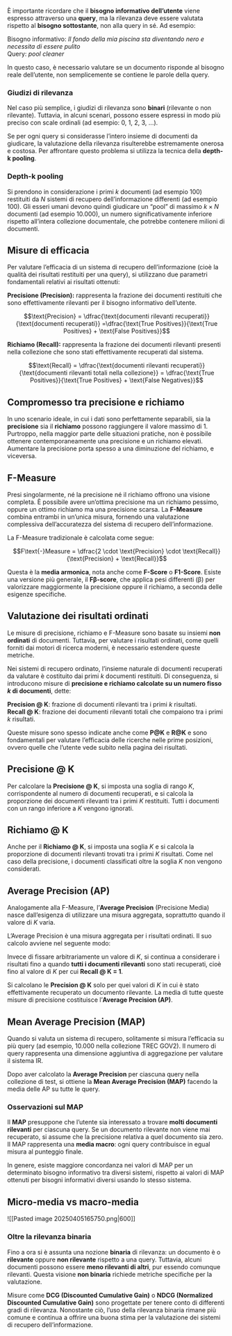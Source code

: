 
È importante ricordare che il **bisogno informativo dell’utente** viene espresso attraverso una **query**, ma la rilevanza deve essere valutata rispetto al **bisogno sottostante**, non alla query in sé. Ad esempio:

Bisogno informativo: _Il fondo della mia piscina sta diventando nero e necessita di essere pulito_  
Query: _pool cleaner_

In questo caso, è necessario valutare se un documento risponde al bisogno reale dell’utente, non semplicemente se contiene le parole della query.

### Giudizi di rilevanza

Nel caso più semplice, i giudizi di rilevanza sono **binari** (rilevante o non rilevante). Tuttavia, in alcuni scenari, possono essere espressi in modo più preciso con scale ordinali (ad esempio: 0, 1, 2, 3, ...).

Se per ogni query si considerasse l’intero insieme di documenti da giudicare, la valutazione della rilevanza risulterebbe estremamente onerosa e costosa. Per affrontare questo problema si utilizza la tecnica della **depth-k pooling**.

### Depth-k pooling

Si prendono in considerazione i primi $k$ documenti (ad esempio 100) restituiti da $N$ sistemi di recupero dell’informazione differenti (ad esempio 100). Gli esseri umani devono quindi giudicare un “pool” di massimo $k \times N$ documenti (ad esempio 10.000), un numero significativamente inferiore rispetto all’intera collezione documentale, che potrebbe contenere milioni di documenti.

## Misure di efficacia

Per valutare l’efficacia di un sistema di recupero dell’informazione (cioè la qualità dei risultati restituiti per una query), si utilizzano due parametri fondamentali relativi ai risultati ottenuti:

**Precisione (Precision):** rappresenta la frazione dei documenti restituiti che sono effettivamente rilevanti per il bisogno informativo dell’utente.


$$\text{Precision} = \dfrac{\text{documenti rilevanti recuperati}}{\text{documenti recuperati}} =\dfrac{\text{True Positives}}{\text{True Positives} + \text{False Positives}}$$

**Richiamo (Recall):** rappresenta la frazione dei documenti rilevanti presenti nella collezione che sono stati effettivamente recuperati dal sistema.  

$$\text{Recall} = \dfrac{\text{documenti rilevanti recuperati}}{\text{documenti rilevanti totali nella collezione}} = \dfrac{\text{True Positives}}{\text{True Positives} + \text{False Negatives}}$$

## Compromesso tra precisione e richiamo

In uno scenario ideale, in cui i dati sono perfettamente separabili, sia la **precisione** sia il **richiamo** possono raggiungere il valore massimo di 1. Purtroppo, nella maggior parte delle situazioni pratiche, non è possibile ottenere contemporaneamente una precisione e un richiamo elevati. Aumentare la precisione porta spesso a una diminuzione del richiamo, e viceversa.

## F-Measure

Presi singolarmente, né la precisione né il richiamo offrono una visione completa. È possibile avere un’ottima precisione ma un richiamo pessimo, oppure un ottimo richiamo ma una precisione scarsa. La **F-Measure** combina entrambi in un’unica misura, fornendo una valutazione complessiva dell’accuratezza del sistema di recupero dell’informazione.

La F-Measure tradizionale è calcolata come segue:  

$$F\text{-}Measure =  \dfrac{2  \cdot \text{Precision} \cdot \text{Recall}}{\text{Precision} + \text{Recall}}$$

Questa è la **media armonica**, nota anche come **F-Score** o **F1-Score**. Esiste una versione più generale, il **Fβ-score**, che applica pesi differenti (β) per valorizzare maggiormente la precisione oppure il richiamo, a seconda delle esigenze specifiche.

## Valutazione dei risultati ordinati

Le misure di precisione, richiamo e F-Measure sono basate su insiemi **non ordinati** di documenti. Tuttavia, per valutare i risultati ordinati, come quelli forniti dai motori di ricerca moderni, è necessario estendere queste metriche.

Nei sistemi di recupero ordinato, l’insieme naturale di documenti recuperati da valutare è costituito dai primi $k$ documenti restituiti. Di conseguenza, si introducono misure di **precisione e richiamo calcolate su un numero fisso $k$ di documenti**, dette:

**Precision @ K**: frazione di documenti rilevanti tra i primi $k$ risultati.  
**Recall @ K**: frazione dei documenti rilevanti totali che compaiono tra i primi $k$ risultati.

Queste misure sono spesso indicate anche come **P@K** e **R@K** e sono fondamentali per valutare l’efficacia delle ricerche nelle prime posizioni, ovvero quelle che l’utente vede subito nella pagina dei risultati.

## Precisione @ K

Per calcolare la **Precisione @ K**, si imposta una soglia di rango $K$, corrispondente al numero di documenti recuperati, e si calcola la proporzione dei documenti rilevanti tra i primi $K$ restituiti. Tutti i documenti con un rango inferiore a $K$ vengono ignorati.

## Richiamo @ K

Anche per il **Richiamo @ K**, si imposta una soglia $K$ e si calcola la proporzione di documenti rilevanti trovati tra i primi $K$ risultati. Come nel caso della precisione, i documenti classificati oltre la soglia $K$ non vengono considerati.

## Average Precision (AP)

Analogamente alla F-Measure, l’**Average Precision** (Precisione Media) nasce dall’esigenza di utilizzare una misura aggregata, soprattutto quando il valore di $K$ varia.

L’Average Precision è una misura aggregata per i risultati ordinati. Il suo calcolo avviene nel seguente modo:

Invece di fissare arbitrariamente un valore di $K$, si continua a considerare i risultati fino a quando **tutti i documenti rilevanti** sono stati recuperati, cioè fino al valore di $K$ per cui **Recall @ K = 1**.

Si calcolano le **Precision @ K** solo per quei valori di $K$ in cui è stato effettivamente recuperato un documento rilevante. La media di tutte queste misure di precisione costituisce l’**Average Precision (AP)**.

## Mean Average Precision (MAP)

Quando si valuta un sistema di recupero, solitamente si misura l’efficacia su più query (ad esempio, 10.000 nella collezione TREC GOV2). Il numero di query rappresenta una dimensione aggiuntiva di aggregazione per valutare il sistema IR.

Dopo aver calcolato la **Average Precision** per ciascuna query nella collezione di test, si ottiene la **Mean Average Precision (MAP)** facendo la media delle AP su tutte le query.

### Osservazioni sul MAP

Il **MAP** presuppone che l’utente sia interessato a trovare **molti documenti rilevanti** per ciascuna query. Se un documento rilevante non viene mai recuperato, si assume che la precisione relativa a quel documento sia zero. Il MAP rappresenta una **media macro**: ogni query contribuisce in egual misura al punteggio finale.

In genere, esiste maggiore concordanza nei valori di MAP per un determinato bisogno informativo tra diversi sistemi, rispetto ai valori di MAP ottenuti per bisogni informativi diversi usando lo stesso sistema.

## Micro-media vs macro-media

![[Pasted image 20250405165750.png|600]]

### Oltre la rilevanza binaria

Fino a ora si è assunta una nozione **binaria** di rilevanza: un documento è o **rilevante** oppure **non rilevante** rispetto a una query. Tuttavia, alcuni documenti possono essere **meno rilevanti di altri**, pur essendo comunque rilevanti. Questa visione **non binaria** richiede metriche specifiche per la valutazione.

Misure come **DCG (Discounted Cumulative Gain)** o **NDCG (Normalized Discounted Cumulative Gain)** sono progettate per tenere conto di differenti gradi di rilevanza. Nonostante ciò, l’uso della rilevanza binaria rimane più comune e continua a offrire una buona stima per la valutazione dei sistemi di recupero dell’informazione.
